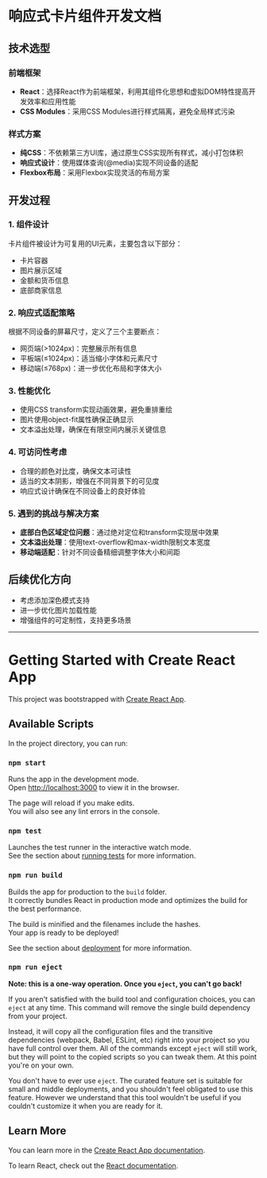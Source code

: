 # 响应式卡片组件开发文档

## 技术选型

### 前端框架
- **React**：选择React作为前端框架，利用其组件化思想和虚拟DOM特性提高开发效率和应用性能
- **CSS Modules**：采用CSS Modules进行样式隔离，避免全局样式污染

### 样式方案
- **纯CSS**：不依赖第三方UI库，通过原生CSS实现所有样式，减小打包体积
- **响应式设计**：使用媒体查询(@media)实现不同设备的适配
- **Flexbox布局**：采用Flexbox实现灵活的布局方案

## 开发过程

### 1. 组件设计
卡片组件被设计为可复用的UI元素，主要包含以下部分：
- 卡片容器
- 图片展示区域
- 金额和货币信息
- 底部商家信息

### 2. 响应式适配策略
根据不同设备的屏幕尺寸，定义了三个主要断点：
- 网页端(>1024px)：完整展示所有信息
- 平板端(≤1024px)：适当缩小字体和元素尺寸
- 移动端(≤768px)：进一步优化布局和字体大小

### 3. 性能优化
- 使用CSS transform实现动画效果，避免重排重绘
- 图片使用object-fit属性确保正确显示
- 文本溢出处理，确保在有限空间内展示关键信息

### 4. 可访问性考虑
- 合理的颜色对比度，确保文本可读性
- 适当的文本阴影，增强在不同背景下的可见度
- 响应式设计确保在不同设备上的良好体验

### 5. 遇到的挑战与解决方案
- **底部白色区域定位问题**：通过绝对定位和transform实现居中效果
- **文本溢出处理**：使用text-overflow和max-width限制文本宽度
- **移动端适配**：针对不同设备精细调整字体大小和间距

## 后续优化方向
- 考虑添加深色模式支持
- 进一步优化图片加载性能
- 增强组件的可定制性，支持更多场景

---

# Getting Started with Create React App

This project was bootstrapped with [Create React App](https://github.com/facebook/create-react-app).

## Available Scripts

In the project directory, you can run:

### `npm start`

Runs the app in the development mode.\
Open [http://localhost:3000](http://localhost:3000) to view it in the browser.

The page will reload if you make edits.\
You will also see any lint errors in the console.

### `npm test`

Launches the test runner in the interactive watch mode.\
See the section about [running tests](https://facebook.github.io/create-react-app/docs/running-tests) for more information.

### `npm run build`

Builds the app for production to the `build` folder.\
It correctly bundles React in production mode and optimizes the build for the best performance.

The build is minified and the filenames include the hashes.\
Your app is ready to be deployed!

See the section about [deployment](https://facebook.github.io/create-react-app/docs/deployment) for more information.

### `npm run eject`

**Note: this is a one-way operation. Once you `eject`, you can't go back!**

If you aren't satisfied with the build tool and configuration choices, you can `eject` at any time. This command will remove the single build dependency from your project.

Instead, it will copy all the configuration files and the transitive dependencies (webpack, Babel, ESLint, etc) right into your project so you have full control over them. All of the commands except `eject` will still work, but they will point to the copied scripts so you can tweak them. At this point you're on your own.

You don't have to ever use `eject`. The curated feature set is suitable for small and middle deployments, and you shouldn't feel obligated to use this feature. However we understand that this tool wouldn't be useful if you couldn't customize it when you are ready for it.

## Learn More

You can learn more in the [Create React App documentation](https://facebook.github.io/create-react-app/docs/getting-started).

To learn React, check out the [React documentation](https://reactjs.org/).

